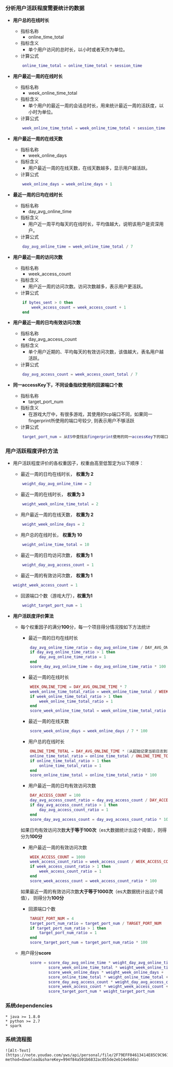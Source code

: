 ### 分析用户活跃程度需要统计的数据
* **用户总的在线时长**
    * 指标名称
        * online_time_total
    * 指标含义
        * 单个用户访问的总时长，以小时或者天作为单位。
    * 计算公式    
    
    ```lua
        online_time_total = online_time_total + session_time
    ```
* **用户最近一周的在线时长** 
    * 指标名称
        * week_online_time_total
    * 指标含义
        * 单个用户的最近一周的会话总时长，用来统计最近一周的活跃度，以小时为单位。
    * 计算公式    
    
    ```lua
        week_online_time_total = week_online_time_total + session_time
    ```
* **用户最近一周的在线天数**
    * 指标名称
        * week_online_days
    * 指标含义
        * 用户最近一周的在线天数，在线天数越多，显示用户越活跃。
    * 计算公式    
    
    ```lua
        week_online_days = week_online_days + 1
    ```
* **最近一周的日均在线时长**
    * 指标名称
        * day_avg_online_time
    * 指标含义
        * 用户近一周平均每天的在线时长，平均值越大，说明该用户是资深用户。
    * 计算公式    
    
    ```lua
        day_avg_online_time = week_online_time_total / 7
    ```
* **用户最近一周的访问次数**
    * 指标名称
        * week_access_count
    * 指标含义
        * 用户近一周的访问次数。访问次数越多，表示用户更活跃。
    * 计算公式    
    
    ```lua
        if bytes_sent > 0 then
            week_access_count = week_access_count + 1
        end
    ```
* **用户最近一周的日均有效访问次数**
    * 指标名称
        * day_avg_access_count
    * 指标含义
        * 单个用户近期的、平均每天的有效访问次数，该值越大，表名用户越活跃。
    * 计算公式
    
    ```lua
        day_avg_access_count = week_access_count_total / 7
    ```
* **同一accessKey下，不同设备指纹使用的回源端口个数**
    * 指标名称
        * target_port_num
    * 指标含义
        * 在游戏大厅中，有很多游戏，其使用的tcp端口不同，如果同一fingerprint所使用的端口号较少, 则表示用户不够活跃
    * 计算公式    
    
    ```lua
        target_port_num = 从ES中查找出fingerprint使用的同一accessKey下的端口个数
    ```

### 用户活跃程度评价方法
* 用户活跃程度评价的各权重因子，权重由高至低暂定为以下顺序：
    * 最近一周的日均在线时长， **权重为 2**     
    
    ```lua
        weight_day_avg_online_time = 2
    ```
    * 最近一周的在线时长， **权重为 3**   
    
    ```lua
        weight_week_online_time_total = 2
    ```
    * 用户最近一周的在线天数， **权重为 2**    
    
    ```lua
        weight_week_online_days = 2
    ```
    * 用户总的在线时长， **权重为 10**    
    
    ```lua
        weight_online_time_total = 10
    ```
    * 最近一周的日均访问次数， **权重为 1**    
    
    ```lua
        weight_day_avg_access_count = 1
    ```
    * 最近一周的有效访问次数， **权重为 1**   
    
    ```lua
    weight_week_access_count = 1
    ```
    * 回源端口个数（游戏大厅），**权重为1**    
    
    ```lua
        weight_target_port_num = 1
    ```

* **用户活跃度评价算法**
    * 每个权重因子的满分**100**分，每一个项目得分情况按如下方法统计
        * 最近一周的日均在线时长   
        
        ```lua   
            day_avg_online_time_ratio = day_avg_online_time / DAY_AVG_ONLINE_TIME (DAY_AVG_ONLINE_TIME 为4小时)   
            if day_avg_online_time_ratio > 1 then   
                day_avg_online_time_ratio = 1   
            end
            score_day_avg_online_time = day_avg_online_time_ratio * 100    
        ```
        * 最近一周的在线时长   
        
        ```lua   
            WEEK_ONLINE_TIME = DAY_AVG_ONLINE_TIME * 7
            week_online_time_total_ratio = week_online_time_total / WEEK_ONLINE_TIME   
            if week_online_time_total_ratio > 1 then
                week_online_time_total_ratio = 1
            end
            score_week_online_time_total = week_online_time_total_ratio * 100
        ```
        * 最近一周的在线天数   
        
        ```lua
            score_week_online_days = week_online_days / 7 * 100
        ```
        * 用户总的在线时长   
        
        ```lua   
            ONLINE_TIME_TOTAL = DAY_AVG_ONLINE_TIME * (从起始记录当前日志到现在经过的天数)
            online_time_total_ratio = online_time_total / ONLINE_TIME_TOTAL
            if online_time_total_ratio > 1 then   
                online_time_total_ratio = 1   
            end
            score_online_time_total = online_time_total_ratio * 100
        ```
        * 用户最近一周的日均有效访问次数   
        
        ```lua   
            DAY_ACCESS_COUNT = 100
            day_avg_access_count_ratio = day_avg_access_count / DAY_ACCESS_COUNT   
            if day_avg_access_count_ratio > 1 then
                day_avg_access_count_ratio = 1
            end
            score_day_avg_access_count = day_avg_access_count_ratio * 100   
        ```   
        如果日均有效访问次数**大于等于100次**（es大数据统计出这个阈值），则得分为**100分**
        * 用户最近一周的有效访问次数    
        
        ```lua   
            WEEK_ACCESS_COUNT = 1000
            week_access_count_ratio = week_access_count / WEEK_ACCESS_COUNT
            if week_access_count_ratio > 1 then
                week_access_count_ratio = 1
            end
            score_week_access_count = week_access_count_ratio * 100   
        ```   
        如果最近一周的有效访问次数**大于等于1000次**（es大数据统计出这个阈值）， 则得分为**100分**
        * 回源端口个数   
        
        ```lua   
            TARGET_PORT_NUM = 4
            target_port_num_ratio = target_port_num / TARGET_PORT_NUM   
            if target_port_num_ratio > 1 then
                target_port_num_ratio = 1
            end
            score_target_port_num = target_port_num_ratio * 100   
        ```
    * 用户得分**score**    
        
        ```lua   
            score = score_day_avg_online_time * weight_day_avg_online_time +  
                    score_week_online_time_total * weight_week_online_time_total +   
                    score_week_online_days * weight_week_online_days +  
                    score_online_time_total * weight_online_time_total +  
                    score_day_avg_access_count * weight_day_avg_access_count +
                    score_week_access_count * weight_week_access_count +
                    score_target_port_num * weight_target_port_num   
        ```     
    

### 系统dependencies
        
    * java >= 1.8.0
    * python >= 2.7
    * spark   

### 系统流程图
    
    ![Alt-Text](https://note.youdao.com/yws/api/personal/file/2F79EFF04613414E85C9C9612C52BDEC?method=download&shareKey=994f84a501b6832ac055de2eb14e6dda)
